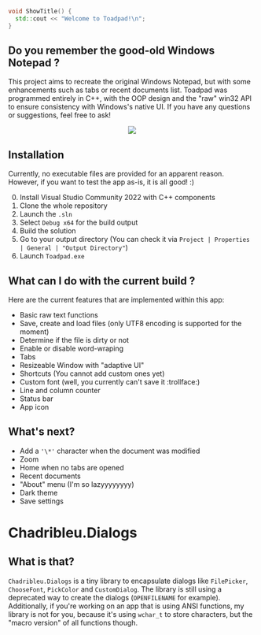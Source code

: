```cpp
void ShowTitle() {
  std::cout << "Welcome to Toadpad!\n";
}
```
## Do you remember the good-old Windows Notepad ?
This project aims to recreate the original Windows Notepad, but with some enhancements such as tabs or recent documents list.
Toadpad was programmed entirely in C++, with the OOP design and the "raw" win32 API to ensure consistency with Windows's native UI. If you have any questions or suggestions, feel free to ask!

<p align="center">
<img src="https://user-images.githubusercontent.com/46863870/177409183-501e596b-92d4-4cd4-9f0d-9ae81776c334.png"/>
</p>

## Installation
Currently, no executable files are provided for an apparent reason.
However, if you want to test the app as-is, it is all good! :)

0. Install Visual Studio Community 2022 with C++ components
1. Clone the whole repository
2. Launch the ``.sln``
3. Select ``Debug x64`` for the build output
4. Build the solution
5. Go to your output directory (You can check it via ``Project | Properties | General | "Output Directory"``)
6. Launch ``Toadpad.exe``

## What can I do with the current build ?
Here are the current features that are implemented within this app:
- Basic raw text functions
- Save, create and load files (only UTF8 encoding is supported for the moment)
- Determine if the file is dirty or not
- Enable or disable word-wraping
- Tabs
- Resizeable Window with "adaptive UI"
- Shortcuts (You cannot add custom ones yet)
- Custom font (well, you currently can't save it :trollface:)
- Line and column counter
- Status bar
- App icon

## What's next?
- Add a ``'\*'`` character when the document was modified
- Zoom
- Home when no tabs are opened
- Recent documents
- "About" menu (I'm so lazyyyyyyyy)
- Dark theme
- Save settings

# Chadribleu.Dialogs
## What is that?
``Chadribleu.Dialogs`` is a tiny library to encapsulate dialogs like ```FilePicker```, ```ChooseFont```, ```PickColor``` and ```CustomDialog```. The library is still using a deprecated way to create the dialogs (``OPENFILENAME`` for example). Additionally, if you're working on an app that is using ANSI functions, my library is not for you, because it's using ``wchar_t`` to store characters, but the "macro version" of all functions though.
